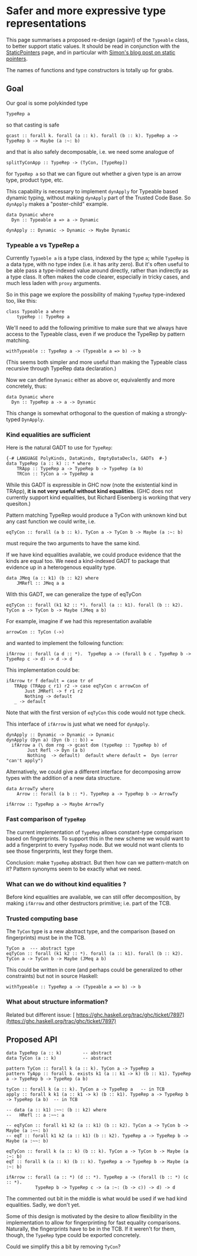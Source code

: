# Safer and more expressive type representations


This page summarises a proposed re-design (again!) of the `Typeable` class, to better support static values.  It should be read in conjunction with the [StaticPointers](static-pointers) page, and in particular with [Simon's blog post on static pointers](/trac/ghc/blog/simonpj/StaticPointers).


The names of functions and type constructors is totally up for grabs.

## Goal


Our goal is some polykinded type 

```wiki
TypeRep a  
```


so that casting is safe

```wiki
gcast :: forall k. forall (a :: k). forall (b :: k). TypeRep a -> TypeRep b -> Maybe (a :~: b)
```


and that is also safely decomposable, i.e. we need some analogue of 

```wiki
splitTyConApp :: TypeRep -> (TyCon, [TypeRep])
```


for `TypeRep a` so that we can figure out whether a given type is an arrow type, product type, etc.  


This capability is necessary to implement `dynApply` for Typeable based dynamic typing, without making `dynApply` part of the Trusted Code Base.  So `dynApply` makes a "poster-child" example.

```wiki
data Dynamic where
  Dyn :: Typeable a => a -> Dynamic

dynApply :: Dynamic -> Dynamic -> Maybe Dynamic
```

### Typeable a vs TypeRep a


Currently `Typaeble a` is a type class, indexed by the type `a`; while `TypeRep` is a data type, with no type index (i.e. it has arity zero).  But it's often useful to be able pass a type-indexed value around directly, rather than indirectly as a type class.  It often makes the code clearer, especially in tricky cases, and much less laden with `proxy` arguments.


So in this page we explore the possibility of making `TypeRep` type-indexed too, like this:

```wiki
class Typeable a where
    typeRep :: TypeRep a
```


We'll need to add the following primitive to make sure that we always 
have access to the Typeable class, even if we produce the TypeRep by pattern matching.  

```wiki
withTypeable :: TypeRep a -> (Typeable a => b) -> b
```


(This seems both simpler and more useful than making the Typeable class recursive through TypeRep data declaration.)


Now we can define `Dynamic` either as above or, equivalently and more concretely, thus:

```wiki
data Dynamic where
  Dyn :: TypeRep a -> a -> Dynamic
```


This change is somewhat orthogonal to the question of making a strongly-typed `DynApply`.

### Kind equalities are sufficient


Here is the natural GADT to use for `TypeRep`:

```wiki
{-# LANGUAGE PolyKinds, DataKinds, EmptyDataDecls, GADTs  #-}
data TypeRep (a :: k) :: * where
    TRApp :: TypeRep a -> TypeRep b -> TypeRep (a b)
    TRCon :: TyCon a -> TypeRep a
```


While this GADT is expressible in GHC now (note the existential kind in TRApp), **it is not very useful without kind equalities**.   (GHC does not currently support kind equalities, but Richard Eisenberg is working that very quesiton.)


Pattern matching TypeRep would produce a TyCon with unknown kind but any cast function we could write, i.e. 

```wiki
eqTyCon :: forall (a b :: k). TyCon a -> TyCon b -> Maybe (a :~: b)
```


must require the two arguments to have the same kind. 


If we have kind equalities available, we could produce evidence that the kinds are equal  too. We need a kind-indexed GADT to package that evidence up in a heterogenous equality type.

```wiki
data JMeq (a :: k1) (b :: k2) where
    JMRefl :: JMeq a a
```


With this GADT, we can generalize the type of eqTyCon

```wiki
eqTyCon :: forall (k1 k2 :: *). forall (a :: k1). forall (b :: k2). TyCon a -> TyCon b -> Maybe (JMeq a b)
```


For example, imagine if we had this representation available

```wiki
arrowCon :: TyCon (->)
```


and wanted to implement the following function:

```wiki
ifArrow :: forall (a d :: *).  TypeRep a -> (forall b c . TypeRep b -> TypeRep c -> d) -> d -> d
```


This implementation could be:

```wiki
ifArrow tr f default = case tr of 
   TRApp (TRApp c r1) r2 -> case eqTyCon c arrowCon of 
       Just JMRefl -> f r1 r2
       Nothing -> default
   _ -> default 
```


Note that with the first version of `eqTyCon` this code would not type check.


This interface of `ifArrow` is just what we need for `dynApply`.

```wiki
dynApply :: Dynamic -> Dynamic -> Dynamic
dynApply (Dyn a) (Dyn (b :: b)) = 
  ifArrow a (\ dom rng -> gcast dom (typeRep :: TypeRep b) of 
        Just Refl -> Dyn (a b)
        Nothing  -> default)  default where default =  Dyn (error "can't apply")
```


Alternatively, we could give a different interface for decomposing arrow types with the addition of a new data structure.

```wiki
data ArrowTy where 
    Arrow :: forall (a b :: *). TypeRep a -> TypeRep b -> ArrowTy

ifArrow :: TypeRep a -> Maybe ArrowTy

```

### Fast comparison of `TypeRep`


The current implementation of `TypeRep` allows constant-type comparison based on fingerprints.  To support this in the new scheme we would want to add a fingerprint to every `TypeRep` node. But we would not want clients to see those fingerprints, lest they forge them.


Conclusion: make `TypeRep` abstract.  But then how can we pattern-match on it?  Pattern synonyms seem to be exactly what we need.

### What can we do without kind equalities ?


Before kind equalities are available, we can still offer decomposition, by making `ifArrow` and other destructors primitive; i.e. part of the TCB.

### Trusted computing base


The `TyCon` type is a new abstract type, and the comparison (based on fingerprints) must be in the TCB.

```wiki
TyCon a  --- abstract type
eqTyCon :: forall (k1 k2 :: *). forall (a :: k1). forall (b :: k2). TyCon a -> TyCon b -> Maybe (JMeq a b)
```


This could be written in core (and perhaps could be generalized to other constraints) but not in source Haskell:

```wiki
withTypeable :: TypeRep a -> (Typeable a => b) -> b
```

### What about structure information?


Related but different issue: [ https://ghc.haskell.org/trac/ghc/ticket/7897](https://ghc.haskell.org/trac/ghc/ticket/7897)

## Proposed API

```wiki
data TypeRep (a :: k)        -- abstract
data TyCon (a :: k)          -- abstract

pattern TyCon :: forall k (a :: k). TyCon a -> TypeRep a
pattern TyApp :: forall k. exists k1 (a :: k1 -> k) (b :: k1). TypeRep a -> TypeRep b -> TypeRep (a b)

tyCon :: forall k (a :: k). TyCon a -> TypeRep a   -- in TCB
apply :: forall k k1 (a :: k1 -> k) (b :: k1). TypeRep a -> TypeRep b -> TypeRep (a b)  -- in TCB

-- data (a :: k1) :~~: (b :: k2) where
--   HRefl :: a :~~: a

-- eqTyCon :: forall k1 k2 (a :: k1) (b :: k2). TyCon a -> TyCon b -> Maybe (a :~~: b)
-- eqT :: forall k1 k2 (a :: k1) (b :: k2). TypeRep a -> TypeRep b -> Maybe (a :~~: b)

eqTyCon :: forall k (a :: k) (b :: k). TyCon a -> TyCon b -> Maybe (a :~: b)
eqT :: forall k (a :: k) (b :: k). TypeRep a -> TypeRep b -> Maybe (a :~: b)

ifArrow :: forall (a :: *) (d :: *). TypeRep a -> (forall (b :: *) (c :: *).
           TypeRep b -> TypeRep c -> (a :~: (b -> c)) -> d) -> d
```


The commented out bit in the middle is what would be used if we had kind equalities. Sadly, we don't yet.


Some of this design is motivated by the desire to allow flexibility in the implementation to allow for fingerprinting for fast equality comparisons. Naturally, the fingerprints have to be in the TCB. If it weren't for them, though, the `TypeRep` type could be exported concretely.


Could we simplify this a bit by removing `TyCon`?
